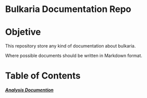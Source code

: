 Bulkaria Documentation Repo
===========================

# Objetive
This repository store any kind of documentation about bulkaria.

Where possible documents should be written in Markdown format.

# Table of Contents

##### [Analysis Documention](analysis-doc/README.md)